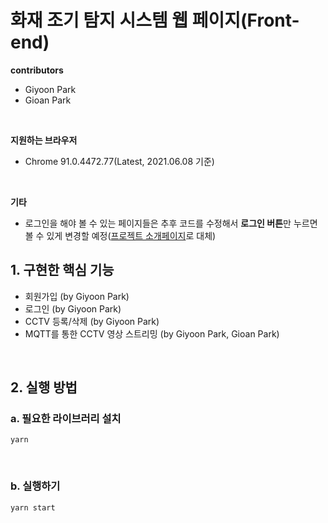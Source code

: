 # 화재 조기 탐지 시스템 웹 페이지(Front-end)

**contributors**

- Giyoon Park
- Gioan Park

<br/>

**지원하는 브라우저**

-  Chrome 91.0.4472.77(Latest, 2021.06.08 기준)

<br/>

**기타**

- 로그인을 해야 볼 수 있는 페이지들은 추후 코드를 수정해서 **로그인 버튼**만 누르면 볼 수 있게 변경할 예정([프로젝트 소개페이지](https://multicampus-last-seven.github.io/Last7-intro/)로 대체)


## 1. 구현한 핵심 기능

- 회원가입 (by Giyoon Park)
- 로그인 (by Giyoon Park)
- CCTV 등록/삭제 (by Giyoon Park)
- MQTT를 통한 CCTV 영상 스트리밍 (by Giyoon Park, Gioan Park)

<br/>

## 2.  실행 방법

### a. 필요한 라이브러리 설치

```
yarn
```

<br/>

### b. 실행하기

```
yarn start
```

